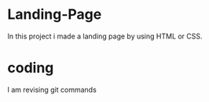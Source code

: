 # Landing-Page
In this project i made a landing page by using HTML or CSS.

#  coding 
 I am revising  git commands